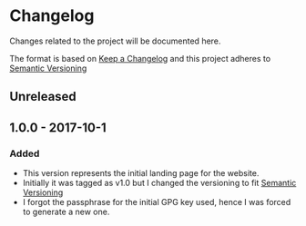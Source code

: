 # Changelog
Changes related to the project will be documented here.

The format is based on [Keep a Changelog](http://keepachangelog.com/en/1.0.0/)
and this project adheres to [Semantic Versioning](http://semver.org/spec/v2.0.0.html)

## Unreleased

## 1.0.0 - 2017-10-1
### Added
- This version represents the initial landing page for the website.
- Initially it was tagged as v1.0 but I changed the versioning to fit
  [Semantic Versioning](http://semver.org/spec/v2.0.0.html)
- I forgot the passphrase for the initial GPG key used, hence I was forced to
  generate a new one.
